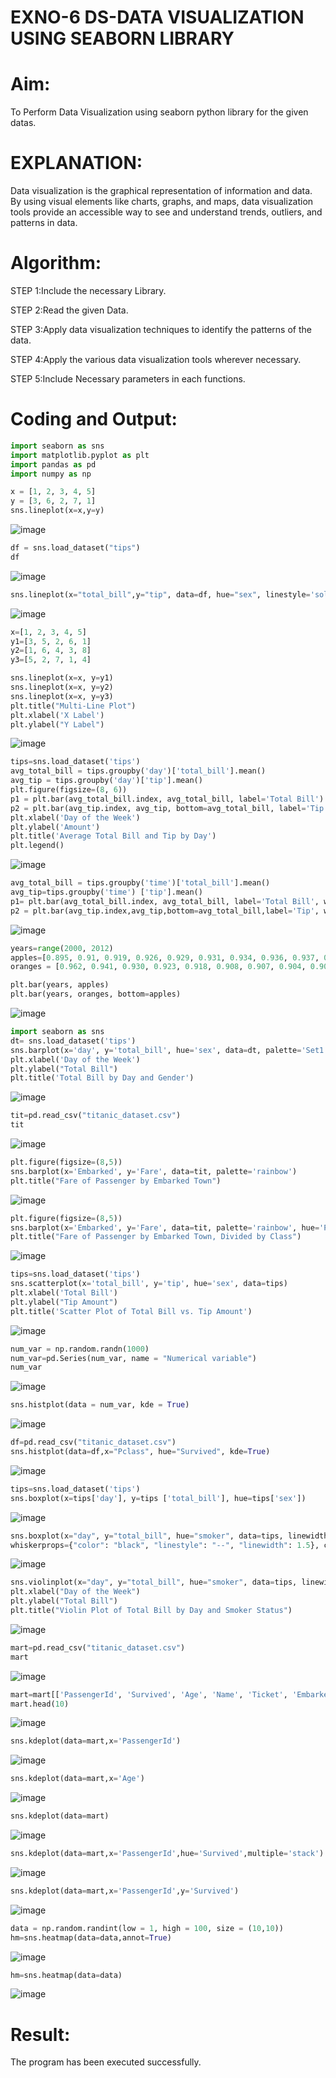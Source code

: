 # EXNO-6  DS-DATA VISUALIZATION USING SEABORN LIBRARY

# Aim:
  To Perform Data Visualization using seaborn python library for the given datas.

# EXPLANATION:
Data visualization is the graphical representation of information and data. By using visual elements like charts, graphs, and maps, data visualization tools provide an accessible way to see and understand trends, outliers, and patterns in data.

# Algorithm:
STEP 1:Include the necessary Library.

STEP 2:Read the given Data.

STEP 3:Apply data visualization techniques to identify the patterns of the data.

STEP 4:Apply the various data visualization tools wherever necessary.

STEP 5:Include Necessary parameters in each functions.

# Coding and Output:
```python
import seaborn as sns
import matplotlib.pyplot as plt
import pandas as pd
import numpy as np
```

```python
x = [1, 2, 3, 4, 5]
y = [3, 6, 2, 7, 1]
sns.lineplot(x=x,y=y)
```
![image](https://github.com/user-attachments/assets/bb7f0279-62f3-4f2c-857a-3b5305685739)


```python
df = sns.load_dataset("tips")
df
```
![image](https://github.com/user-attachments/assets/73385f6b-16cb-4858-982a-15c0d85b9e39)


```python
sns.lineplot(x="total_bill",y="tip", data=df, hue="sex", linestyle='solid', legend="auto")
```
![image](https://github.com/user-attachments/assets/f305a7bd-03b6-43ce-8068-a943b44156c9)


```python
x=[1, 2, 3, 4, 5]
y1=[3, 5, 2, 6, 1]
y2=[1, 6, 4, 3, 8]
y3=[5, 2, 7, 1, 4]
```

```python
sns.lineplot(x=x, y=y1)
sns.lineplot(x=x, y=y2)
sns.lineplot(x=x, y=y3)
plt.title("Multi-Line Plot")
plt.xlabel('X Label')
plt.ylabel("Y Label")
```
![image](https://github.com/user-attachments/assets/987d4bf6-0c46-4880-8ccc-e95d1d96447f)


```python
tips=sns.load_dataset('tips')
avg_total_bill = tips.groupby('day')['total_bill'].mean()
avg_tip = tips.groupby('day')['tip'].mean()
plt.figure(figsize=(8, 6))
p1 = plt.bar(avg_total_bill.index, avg_total_bill, label='Total Bill')
p2 = plt.bar(avg_tip.index, avg_tip, bottom=avg_total_bill, label='Tip')
plt.xlabel('Day of the Week')
plt.ylabel('Amount')
plt.title('Average Total Bill and Tip by Day')
plt.legend()
```
![image](https://github.com/user-attachments/assets/38de4ae2-77e4-4455-aff8-813ebb6b73ae)


```python
avg_total_bill = tips.groupby('time')['total_bill'].mean()
avg_tip=tips.groupby('time') ['tip'].mean()
p1= plt.bar(avg_total_bill.index, avg_total_bill, label='Total Bill', width=0.4)
p2 = plt.bar(avg_tip.index,avg_tip,bottom=avg_total_bill,label='Tip', width=0.4)
```
![image](https://github.com/user-attachments/assets/59b5a28b-b4c9-40de-92e9-e1d37ab37924)


```python
years=range(2000, 2012)
apples=[0.895, 0.91, 0.919, 0.926, 0.929, 0.931, 0.934, 0.936, 0.937, 0.9375, 0.9372, 0.939]
oranges = [0.962, 0.941, 0.930, 0.923, 0.918, 0.908, 0.907, 0.904, 0.901, 0.898, 0.9, 0.896, ]

plt.bar(years, apples)
plt.bar(years, oranges, bottom=apples)
```
![image](https://github.com/user-attachments/assets/c4367fa1-5776-4596-b545-6b55a7adf8b2)


```python
import seaborn as sns
dt= sns.load_dataset('tips')
sns.barplot(x='day', y='total_bill', hue='sex', data=dt, palette='Set1')
plt.xlabel('Day of the Week')
plt.ylabel("Total Bill")
plt.title('Total Bill by Day and Gender')
```
![image](https://github.com/user-attachments/assets/349ce90d-eb6c-4b16-b490-88174dc9c6f4)


```python
tit=pd.read_csv("titanic_dataset.csv")
tit
```
![image](https://github.com/user-attachments/assets/8b2d72b5-6f4d-4ba2-add6-b066abfbedb1)


```python
plt.figure(figsize=(8,5))
sns.barplot(x='Embarked', y='Fare', data=tit, palette='rainbow')
plt.title("Fare of Passenger by Embarked Town")
```
![image](https://github.com/user-attachments/assets/591e92ac-bb91-4e43-ac45-8357bbd86ee0)


```python
plt.figure(figsize=(8,5))
sns.barplot(x='Embarked', y='Fare', data=tit, palette='rainbow', hue='Pclass')
plt.title("Fare of Passenger by Embarked Town, Divided by Class")
```
![image](https://github.com/user-attachments/assets/7ad52430-e60f-440c-8efd-a7ae488177ec)


```python
tips=sns.load_dataset('tips')
sns.scatterplot(x='total_bill', y='tip', hue='sex', data=tips)
plt.xlabel('Total Bill')
plt.ylabel("Tip Amount")
plt.title('Scatter Plot of Total Bill vs. Tip Amount')
```
![image](https://github.com/user-attachments/assets/6b920591-73d8-42fc-8f67-9e912d2fd071)


```python
num_var = np.random.randn(1000)
num_var=pd.Series(num_var, name = "Numerical variable")
num_var
```
![image](https://github.com/user-attachments/assets/5b4e6d9f-39bc-420f-94ab-3865bf018f5f)


```python
sns.histplot(data = num_var, kde = True)
```
![image](https://github.com/user-attachments/assets/69f7997e-9031-455d-bcbb-9a1e686bcd96)


```python
df=pd.read_csv("titanic_dataset.csv")
sns.histplot(data=df,x="Pclass", hue="Survived", kde=True)
```
![image](https://github.com/user-attachments/assets/fda03625-1acc-4dad-b8b1-ab597a00802c)


```python
tips=sns.load_dataset('tips')
sns.boxplot(x=tips['day'], y=tips ['total_bill'], hue=tips['sex'])
```
![image](https://github.com/user-attachments/assets/b3f0e814-f2d3-42d5-b3de-d2962b2c0599)


```python
sns.boxplot(x="day", y="total_bill", hue="smoker", data=tips, linewidth=2, width=0.6, boxprops={"facecolor": "lightblue", "edgecolor": "darkblue"},
whiskerprops={"color": "black", "linestyle": "--", "linewidth": 1.5}, capprops={"color": "black", "linestyle": "--", "linewidth": 1.5})
```
![image](https://github.com/user-attachments/assets/23a03a09-0b49-42e0-bccc-8e7968487974)


```python
sns.violinplot(x="day", y="total_bill", hue="smoker", data=tips, linewidth=2, width=0.6, palette="Set3", inner="quartile")
plt.xlabel("Day of the Week")
plt.ylabel("Total Bill")
plt.title("Violin Plot of Total Bill by Day and Smoker Status")
```
![image](https://github.com/user-attachments/assets/cf76e651-1a0d-4dff-923d-8052e256a305)


```python
mart=pd.read_csv("titanic_dataset.csv")
mart
```

![image](https://github.com/user-attachments/assets/75e6b8e9-a9c3-445f-990b-98bd7e3c3361)


```python
mart=mart[['PassengerId', 'Survived', 'Age', 'Name', 'Ticket', 'Embarked']]
mart.head(10)
```
![image](https://github.com/user-attachments/assets/56b612cb-d860-4ba3-9017-8f74196e5579)


```python
sns.kdeplot(data=mart,x='PassengerId')
```
![image](https://github.com/user-attachments/assets/0fb97eeb-ae4f-4da5-aff1-54ed56bb92b6)


```python
sns.kdeplot(data=mart,x='Age')
```
![image](https://github.com/user-attachments/assets/20f07488-30d8-4a2a-ae34-4c1a3daeeb7c)


```python
sns.kdeplot(data=mart)
```
![image](https://github.com/user-attachments/assets/65008564-f958-402b-9d3c-8d6a47c98520)


```python
sns.kdeplot(data=mart,x='PassengerId',hue='Survived',multiple='stack')
```
![image](https://github.com/user-attachments/assets/e8e88cc3-bcb4-4b3c-86c4-d67e81fcde3c)


```python
sns.kdeplot(data=mart,x='PassengerId',y='Survived')
```
![image](https://github.com/user-attachments/assets/8a640374-af35-481a-98fc-c349578192ae)


```python
data = np.random.randint(low = 1, high = 100, size = (10,10))
hm=sns.heatmap(data=data,annot=True)
```
![image](https://github.com/user-attachments/assets/8250012b-bb8f-4fad-a814-7e747fb42164)


```python
hm=sns.heatmap(data=data)
```
![image](https://github.com/user-attachments/assets/e189a204-d2aa-4f0d-9d15-53ce68fe121b)



# Result:
The program has been executed successfully.
